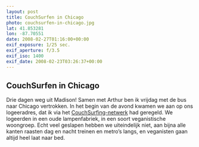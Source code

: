 ```yaml
---
layout: post
title: CouchSurfen in Chicago
photo: couchsurfen-in-chicago.jpg
lat: 41.853281
lon: -87.70551
date: 2008-02-27T01:16:00+00:00
exif_exposure: 1/25 sec.
exif_aperture: f/3.5
exif_iso: 1400
exif_date: 2008-02-23T03:26:37+00:00
---
```


## CouchSurfen in Chicago

<p>Drie dagen weg uit Madison! Samen met Arthur ben ik vrijdag met de bus naar Chicago vertrokken. In het begin van de avond kwamen we aan op ons logeeradres, dat ik via het <a href="http://www.couchsurfing.com/" target="_blank">CouchSurfing-netwerk</a> had geregeld. We logeerden in een oude lampenfabriek, in een soort veganistische woongroep. Echt veel geslapen hebben we uiteindelijk niet, aan bijna alle kanten raasten dag en nacht treinen en metro’s langs, en veganisten gaan altijd heel laat naar bed.</p>

